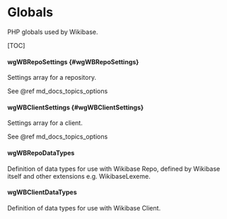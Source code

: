# Globals

PHP globals used by Wikibase.

[TOC]

#### wgWBRepoSettings {#wgWBRepoSettings}

Settings array for a repository.

See @ref md_docs_topics_options

#### wgWBClientSettings {#wgWBClientSettings}

Settings array for a client.

See @ref md_docs_topics_options

#### wgWBRepoDataTypes

Definition of data types for use with Wikibase Repo, defined by Wikibase itself and other extensions e.g. WikibaseLexeme.

#### wgWBClientDataTypes

Definition of data types for use with Wikibase Client.
